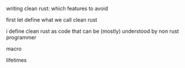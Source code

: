 writing clean rust: which features to avoid

first let define what we call clean rust

i define clean rust as code that can be (mostly) understood by non rust programmer

macro

lifetimes
